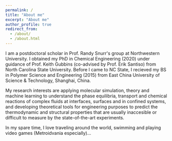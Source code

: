 ```yaml
---
permalink: /
title: "About me"
excerpt: "About me"
author_profile: true
redirect_from: 
  - /about/
  - /about.html
---
```


I am a postdoctoral scholar in Prof. Randy Snurr's group at Northwestern University. I obtained my PhD in Chemical Engineering (2020) under guidance of Prof. Keith Gubbins (co-advised by Prof. Erik Santiso) from North Carolina State University. Before I came to NC State, I recieved my BS in Polymer Science and Engineering (2015) from East China University of Science & Technology, Shanghai, China.

My research interests are applying molecular simulation, theory and machine learning to understand the phase equilibria, transport and chemical reactions of complex fluids at interfaces, surfaces and in confined systems, and developing theoretical tools for engineering purposes to predict the thermodynamic and structural properties that are usually inaccesible or difficult to measure by the state-of-the-art experiments.  

In my spare time, I love traveling around the world, swimming and playing video games (Metroidvania especially)...
